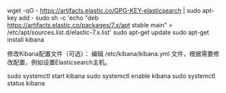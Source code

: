 wget -qO - https://artifacts.elastic.co/GPG-KEY-elasticsearch | sudo apt-key add -
sudo sh -c 'echo "deb https://artifacts.elastic.co/packages/7.x/apt stable main" > /etc/apt/sources.list.d/elastic-7.x.list'
sudo apt-get update
sudo apt-get install kibana

修改Kibana配置文件（可选）：
编辑 /etc/kibana/kibana.yml 文件，根据需要修改配置，例如设置Elasticsearch主机。

sudo systemctl start kibana
sudo systemctl enable kibana
sudo systemctl status kibana
